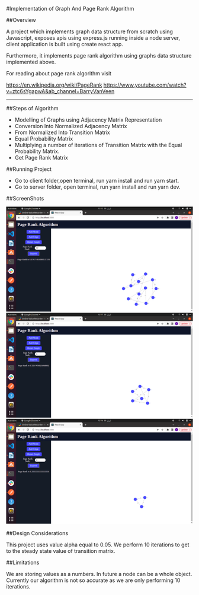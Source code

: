 #Implementation of Graph And Page Rank Algorithm

##Overview

A project which implements graph data structure from scratch using Javascript, exposes apis using express.js running inside a node server, client application is built using create react app.

Furthermore, it implements page rank algorithm using graphs data structure implemented above.

For reading about page rank algorithm visit

<https://en.wikipedia.org/wiki/PageRank>
<https://www.youtube.com/watch?v=ztc6sYgapwA&ab_channel=BarryVanVeen>

---

##Steps of Algorithm

- Modelling of Graphs using Adjacency Matrix Representation
- Conversion Into Normalized Adjacency Matrix
- From Normalized Into Transition Matrix
- Equal Probability Matrix
- Multiplying a number of iterations of Transition Matrix with the Equal Probability Matrix.
- Get Page Rank Matrix

##Running Project

- Go to client folder,open terminal, run yarn install and run yarn start.
- Go to server folder, open terminal, run yarn install and run yarn dev.

##ScreenShots

<div>
    <img src="/screenshots/1.png" width="800px"/> 
</div>
<div>
    <img src="/screenshots/2.png" width="800px"/> 
</div>
<div>
    <img src="/screenshots/3.png" width="800px"/> 
</div>

##Design Considerations

This project uses value alpha equal to 0.05. We perform 10 iterations to get to the steady state value of transition matrix.

##Limitations

We are storing values as a numbers. In future a node can be a whole object.
Currently our algorithm is not so accurate as we are only performing 10 iterations.
